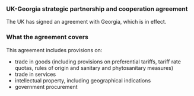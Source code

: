 ### UK-Georgia strategic partnership and cooperation agreement

The UK has signed an agreement with Georgia, which is in effect.

### What the agreement covers

This agreement includes provisions on:

- trade in goods (including provisions on preferential tariffs, tariff rate quotas, rules of origin and sanitary and phytosanitary measures)
- trade in services
- intellectual property, including geographical indications
- government procurement